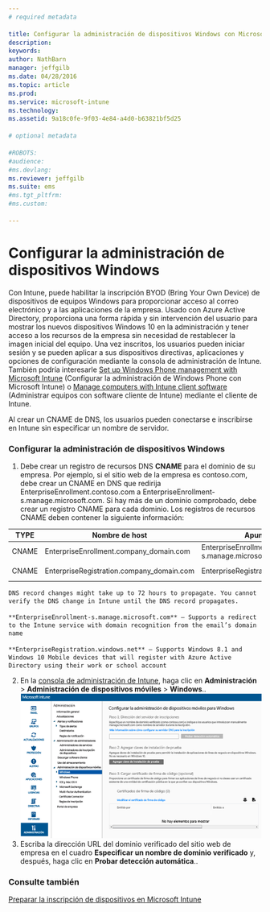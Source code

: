 ```yaml
---
# required metadata

title: Configurar la administración de dispositivos Windows con Microsoft Intune | Microsoft Intune
description:
keywords:
author: NathBarn
manager: jeffgilb
ms.date: 04/28/2016
ms.topic: article
ms.prod:
ms.service: microsoft-intune
ms.technology:
ms.assetid: 9a18c0fe-9f03-4e84-a4d0-b63821bf5d25

# optional metadata

#ROBOTS:
#audience:
#ms.devlang:
ms.reviewer: jeffgilb
ms.suite: ems
#ms.tgt_pltfrm:
#ms.custom:

---
```


# Configurar la administración de dispositivos Windows
Con Intune, puede habilitar la inscripción BYOD (Bring Your Own Device) de dispositivos de equipos Windows para proporcionar acceso al correo electrónico y a las aplicaciones de la empresa. Usado con Azure Active Directory, proporciona una forma rápida y sin intervención del usuario para mostrar los nuevos dispositivos Windows 10 en la administración y tener acceso a los recursos de la empresa sin necesidad de restablecer la imagen inicial del equipo. Una vez inscritos, los usuarios pueden iniciar sesión y se pueden aplicar a sus dispositivos directivas, aplicaciones y opciones de configuración mediante la consola de administración de Intune. También podría interesarle [Set up Windows Phone management with Microsoft Intune](set-up-windows-phone-management-with-microsoft-intune.md) (Configurar la administración de Windows Phone con Microsoft Intune) o [Manage computers with Intune client software](manage-windows-pcs-with-microsoft-intune.md) (Administrar equipos con software cliente de Intune) mediante el cliente de Intune.

Al crear un CNAME de DNS, los usuarios pueden conectarse e inscribirse en Intune sin especificar un nombre de servidor.

### Configurar la administración de dispositivos Windows

  1.  Debe crear un registro de recursos DNS **CNAME** para el dominio de su empresa. Por ejemplo, si el sitio web de la empresa es contoso.com, debe crear un CNAME en DNS que redirija EnterpriseEnrollment.contoso.com a EnterpriseEnrollment-s.manage.microsoft.com. Si hay más de un dominio comprobado, debe crear un registro CNAME para cada dominio. Los registros de recursos CNAME deben contener la siguiente información:

  |TYPE|Nombre de host|Apunta a|TTL|
  |--------|-------------|-------------|-------|
  |CNAME|EnterpriseEnrollment.company_domain.com|EnterpriseEnrollment-s.manage.microsoft.com |1 hora|
  |CNAME|EnterpriseRegistration.company_domain.com|EnterpriseRegistration.windows.net|1 hora|

    DNS record changes might take up to 72 hours to propagate. You cannot verify the DNS change in Intune until the DNS record propagates.

    **EnterpriseEnrollment-s.manage.microsoft.com** – Supports a redirect to the Intune service with domain recognition from the email’s domain name

    **EnterpriseRegistration.windows.net** – Supports Windows 8.1 and Windows 10 Mobile devices that will register with Azure Active Directory using their work or school account

  2.  En la [consola de administración de Intune](http://manage.microsoft.com), haga clic en **Administración** &gt; **Administración de dispositivos móviles** &gt; **Windows**..
  ![Cuadro de diálogo de administración de dispositivos Windows](../media/enroll-intune-winenr.png)
  3.  Escriba la dirección URL del dominio verificado del sitio web de empresa en el cuadro **Especificar un nombre de dominio verificado** y, después, haga clic en **Probar detección automática**..

### Consulte también
[Preparar la inscripción de dispositivos en Microsoft Intune](get-ready-to-enroll-devices-in-microsoft-intune.md)


<!--HONumber=May16_HO1-->


